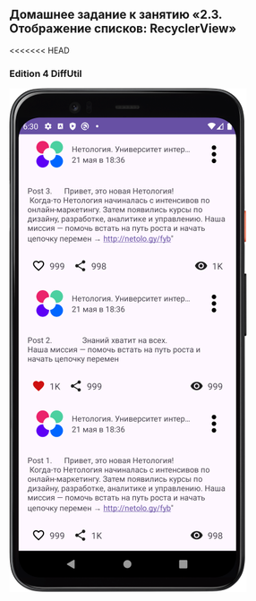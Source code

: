 ## Домашнее задание к занятию «2.3. Отображение списков: RecyclerView»

<<<<<<< HEAD
### Edition 4 DiffUtil

![Screenshot](img/Screenshot_RecyclerView_edit4.png)


